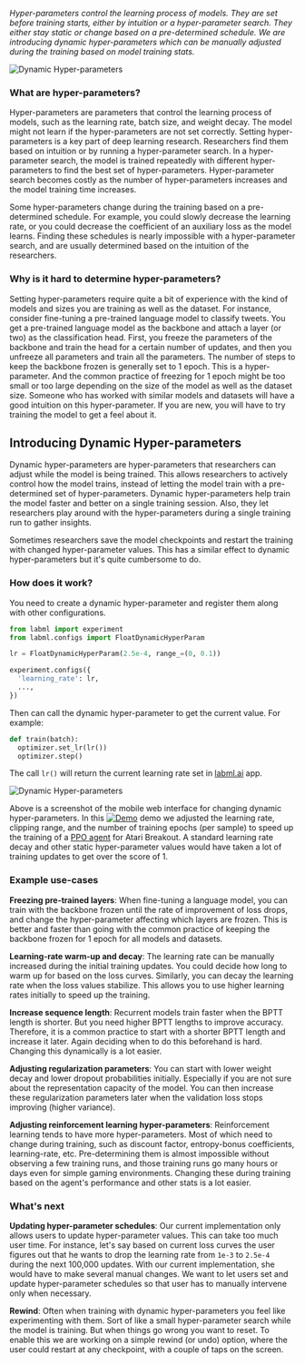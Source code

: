 *Hyper-parameters control the learning process of models. They are set before training starts, either by intuition or a hyper-parameter search. They either stay static or change based on a pre-determined schedule. We are introducing dynamic hyper-parameters which can be manually adjusted during the training based on model training stats.*

![Dynamic Hyper-parameters](https://github.com/lab-ml/labml/raw/master/guides/dynamic_hp.png)

### What are hyper-parameters?

Hyper-parameters are parameters that control the learning process of models, such as the learning rate, batch size, and weight decay. The model might not learn if the hyper-parameters are not set correctly. Setting hyper-parameters is a key part of deep learning research. Researchers find them based on intuition or by running a hyper-parameter search. In a hyper-parameter search, the model is trained repeatedly with different hyper-parameters to find the best set of hyper-parameters. Hyper-parameter search becomes costly as the number of hyper-parameters increases and the model training time increases.

Some hyper-parameters change during the training based on a pre-determined schedule. For example, you could slowly decrease the learning rate, or you could decrease the coefficient of an auxiliary loss as the model learns. Finding these schedules is nearly impossible with a hyper-parameter search, and are usually determined based on the intuition of the researchers.

### Why is it hard to determine hyper-parameters?

Setting hyper-parameters require quite a bit of experience with the kind of models and sizes you are training as well as the dataset. For instance, consider fine-tuning a pre-trained language model to classify tweets. You get a pre-trained language model as the backbone and attach a layer (or two) as the classification head. First, you freeze the parameters of the backbone and train the head for a certain number of updates, and then you unfreeze all parameters and train all the parameters. The number of steps to keep the backbone frozen is generally set to 1 epoch. This is a hyper-parameter. And the common practice of freezing for 1 epoch might be too small or too large depending on the size of the model as well as the dataset size. Someone who has worked with similar models and datasets will have a good intuition on this hyper-parameter. If you are new, you will have to try training the model to get a feel about it.

<!-- Now consider setting the reward discount factor in a reinforcement learning agent. This determines how much the future rewards are discounted when considering the current step. A lower discount factor will only give rewards from the next few steps, whilst a discount factor close to one will get rewards from all future steps. That is, a smaller discount factor will make the agent short-sighted. It's generally faster to train agents initially with a small discount factor and increase it to be close to one towards the end of the training. Knowing how fast to change this is difficult. You will know by intuition if you have trained agents in the same environment before. Otherwise, you will have to run a few training sessions and study them to get a better understanding. -->

## Introducing Dynamic Hyper-parameters

Dynamic hyper-parameters are hyper-parameters that researchers can adjust while the model is being trained. This allows researchers to actively control how the model trains, instead of letting the model train with a pre-determined set of hyper-parameters. Dynamic hyper-parameters help train the model faster and better on a single training session. Also, they let researchers play around with the hyper-parameters during a single training run to gather insights.

Sometimes researchers save the model checkpoints and restart the training with changed hyper-parameter values. This has a similar effect to dynamic hyper-parameters but it's quite cumbersome to do.

### How does it work?

You need to create a dynamic hyper-parameter and register them along with other configurations.

```python
from labml import experiment
from labml.configs import FloatDynamicHyperParam

lr = FloatDynamicHyperParam(2.5e-4, range_=(0, 0.1))

experiment.configs({
  'learning_rate': lr,
  ...,
})
```

Then can call the dynamic hyper-parameter to get the current value. For example:

```python
def train(batch):
  optimizer.set_lr(lr())
  optimizer.step()
```

The call `lr()` will return the current learning rate set in [labml.ai](https://labml.ai) app.

![Dynamic Hyper-parameters](https://github.com/lab-ml/labml/raw/master/guides/dynamic_hp.png)

Above is a screenshot of the mobile web interface for changing dynamic hyper-parameters. In this [![Demo](https://img.shields.io/badge/labml-experiment-brightgreen)](https://app.labml.ai/run/6eff28a0910e11eb9b008db315936e2f/hyper_params) demo we adjusted the learning rate, clipping range, and the number of training epochs (per sample) to speed up the training of a [PPO agent](https://nn.labml.ai/rl/ppo/experiment.html) for Atari Breakout. A standard learning rate decay and other static hyper-parameter values would have taken a lot of training updates to get over the score of 1.

### Example use-cases

**Freezing pre-trained layers**: When fine-tuning a language model, you can train with the backbone frozen until the rate of improvement of loss drops, and change the hyper-parameter affecting which layers are frozen. This is better and faster than going with the common practice of keeping the backbone frozen for 1 epoch for all models and datasets.

**Learning-rate warm-up and decay**: The learning rate can be manually increased during the initial training updates. You could decide how long to warm up for based on the loss curves. Similarly, you can decay the learning rate when the loss values stabilize. This allows you to use higher learning rates initially to speed up the training.

**Increase sequence length**: Recurrent models train faster when the BPTT length is shorter. But you need higher BPTT lengths to improve accuracy. Therefore, it is a common practice to start with a shorter BPTT length and increase it later. Again deciding when to do this beforehand is hard. Changing this dynamically is a lot easier.

**Adjusting regularization parameters**: You can start with lower weight decay and lower dropout probabilities initially. Especially if you are not sure about the representation capacity of the model. You can then increase these regularization parameters later when the validation loss stops improving (higher variance).

**Adjusting reinforcement learning hyper-parameters**: Reinforcement learning tends to have more hyper-parameters. Most of which need to change during training, such as discount factor, entropy-bonus coefficients, learning-rate, etc.  Pre-determining them is almost impossible without observing a few training runs, and those training runs go many hours or days even for simple gaming environments. Changing these during training based on the agent's performance and other stats is a lot easier.

### What's next

**Updating hyper-parameter schedules**: Our current implementation only allows users to update hyper-parameter values. This can take too much user time. For instance, let's say based on current loss curves the user figures out that he wants to drop the learning rate from `1e-3` to `2.5e-4` during the next 100,000 updates. With our current implementation, she would have to make several manual  changes. We want to let users set and update hyper-parameter schedules so that user has to manually intervene only when necessary.

**Rewind**: Often when training with dynamic hyper-parameters you feel like experimenting with them. Sort of like a small hyper-parameter search while the model is training. But when things go wrong you want to reset. To enable this we are working on a simple rewind (or undo) option, where the user could restart at  any checkpoint, with a couple of taps on the screen.
